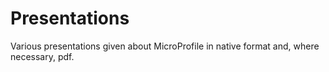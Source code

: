 # Presentations
Various presentations given about MicroProfile in native format and, where necessary, pdf.
